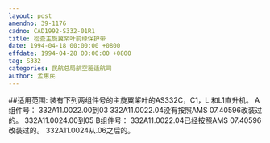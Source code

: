 ```yaml
---
layout: post
amendno: 39-1176
cadno: CAD1992-S332-01R1
title: 检查主旋翼桨叶前缘保护带
date: 1994-04-18 00:00:00 +0800
effdate: 1994-04-28 00:00:00 +0800
tag: S332
categories: 民航总局航空器适航司
author: 孟惠民
---
```


##适用范围:
装有下列两组件号的主旋翼桨叶的AS332C，C1，L 和L1直升机。 A组件号： 332A11.0022.00到03     332A11.0022.04没有按照AMS 07.40596改装过的。 332A11.0024.00到05 B组件号：     332A11.0022.04已经按照AMS 07.40596改装过的。 332A11.0024从.06之后的。

